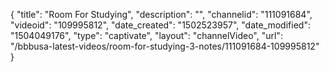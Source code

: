 {
    "title": "Room For Studying",
    "description": "",
    "channelid": "111091684",
    "videoid": "109995812",
    "date_created": "1502523957",
    "date_modified": "1504049176",
    "type": "captivate",
    "layout": "channelVideo",
    "url": "\/bbbusa-latest-videos\/room-for-studying-3-notes\/111091684-109995812"
}